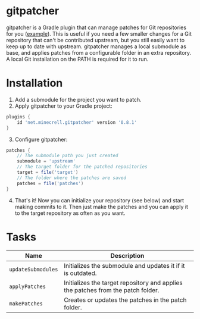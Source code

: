 # gitpatcher
gitpatcher is a Gradle plugin that can manage patches for Git repositories for you ([example]). This is useful if you need a few smaller changes for a Git repository that can't be contributed upstream, but you still easily want to keep up to date with upstream.
gitpatcher manages a local submodule as base, and applies patches from a configurable folder in an extra repository. A local Git installation on 
the PATH is required for it to run.

# Installation
1. Add a submodule for the project you want to patch.
2. Apply gitpatcher to your Gradle project:

  ```gradle
  plugins {
      id 'net.minecrell.gitpatcher' version '0.8.1'
  }
  ```
3. Configure gitpatcher:

  ```gradle
  patches {
      // The submodule path you just created
      submodule = 'upstream'
      // The target folder for the patched repositories
      target = file('target')
      // The folder where the patches are saved
      patches = file('patches')
  }
  ```
4. That's it! Now you can initialize your repository (see below) and start making commits to it. Then just make the patches and you can apply it to the target repository as often as you want.

# Tasks
|Name|Description|
|----|-----------|
|`updateSubmodules`|Initializes the submodule and updates it if it is outdated.|
|`applyPatches`|Initializes the target repository and applies the patches from the patch folder.|
|`makePatches`|Creates or updates the patches in the patch folder.|

[example]: https://github.com/LapisBlue/Pore/tree/master/patches
